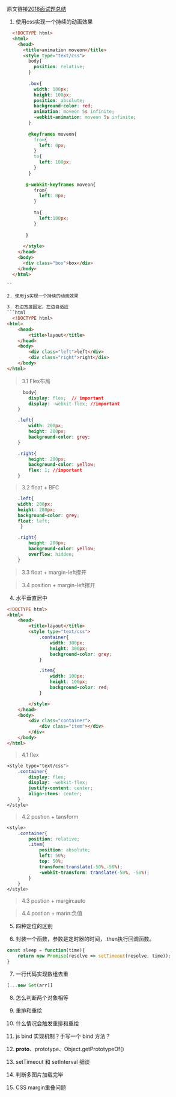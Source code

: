 

原文链接[2018面试题总结](https://segmentfault.com/a/1190000013827826)


1. 使用css实现一个持续的动画效果

```html
  <!DOCTYPE html>
  <html>
    <head>
      <title>animation moveon</title>
      <style type="text/css">
        body{
          position: relative;
        }
  
        .box{
          width: 100px;
          height: 100px;
          position: absolute;
          background-color: red;
          animation: moveon 5s infinite;
          -webkit-animation: moveon 5s infinite;
        }
  
        @keyframes moveon{
          from{
            left: 0px;
          }
          to{
            left: 100px;
          }
        }
  
       @-webkit-keyframes moveon{
          from{
            left: 0px;
          }
  
          to{
            left:100px;
          }
  
       }
  
      </style>
    </head>
    <body>
      <div class="box">box</div>
    </body>
  </html>

``

2. 使用js实现一个持续的动画效果

3. 右边宽度固定，左边自适应
```html
  <!DOCTYPE html>
<html>
	<head>
		<title>layout</title>
	</head>
	<body>
		<div class="left">left</div>
		<div class="right">right</div>
	</body>
</html>
```

> 3.1 Flex布局

```css
      body{
		display: flex;  // important
		display: -webkit-flex; //important
	}

	.left{
		width: 200px;
		height: 200px;
		background-color: grey;
	}

	.right{
		height: 200px;
		background-color: yellow;
		flex: 1; //important
	}
```

> 3.2 float + BFC

```css
    .left{
	width: 200px;
	height: 200px;
	background-color: grey;
	float: left;
     }

	.right{
		height: 200px;
		background-color: yellow;
		overflow: hidden;
	}
```

> 3.3 float + margin-left撑开

> 3.4 position + margin-left撑开


4. 水平垂直居中

```html
<!DOCTYPE html>
<html>
	<head>
		<title>layout</title>
		<style type="text/css">
			.container{
				width: 300px;
				height: 300px;
				background-color: grey;
			}

			.item{
				width: 100px;
				height: 100px;
				background-color: red;
			}

		</style>
	</head>
	<body>
		<div class="container">
			<div class="item"></div>
		</div>
	</body>
</html>
```

> 4.1 flex

```css
<style type="text/css">
	.container{
		display: flex;  
		display: -webkit-flex;  
		justify-content: center; 
		align-items: center; 
	}
</style>

```

> 4.2 postion + tansform
```css
<style>
	.container{
		position: relative;
		.item{
			position: absolute;
			left: 50%;
			top: 50%;
			transform:translate(-50%,-50%); 
			-webkit-transform: translate(-50%, -50%);
		}
	}
</style>
```

> 4.3 postion + margin:auto

> 4.4 postion + marin:负值

5. 四种定位的区别

6. 封装一个函数，参数是定时器的时间，.then执行回调函数。
```javascript
const sleep = function(time){
    return new Promise(resolve => setTimeout(resolve, time));
}
```

7. 一行代码实现数组去重
```javascript
[...new Set(arr)]
```
8. 怎么判断两个对象相等


9. 重排和重绘

10. 什么情况会触发重排和重绘

11. js bind 实现机制？手写一个 bind 方法？

12. __proto__、prototype、Object.getPrototypeOf()

13. setTimeout 和 setInterval 细谈

14. 判断多图片加载完毕

15. CSS margin重叠问题
